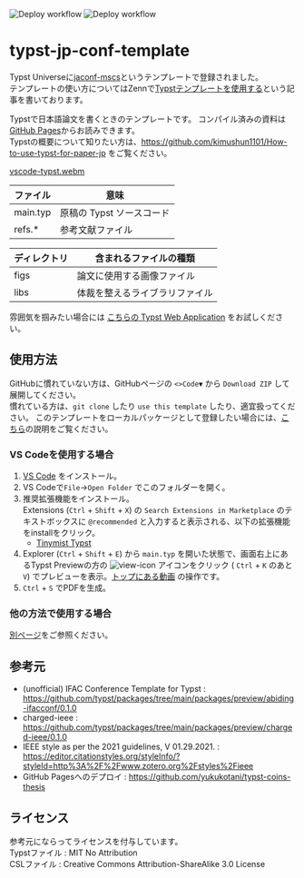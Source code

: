 ![Deploy workflow](https://github.com/kimushun1101/typst-jp-conf-template/actions/workflows/release.yml/badge.svg)
![Deploy workflow](https://github.com/kimushun1101/typst-jp-conf-template/actions/workflows/gh-pages.yml/badge.svg)

# typst-jp-conf-template

Typst Universeに[jaconf-mscs](https://typst.app/universe/package/jaconf-mscs)というテンプレートで登録されました。  
テンプレートの使い方についてはZennで[Typstテンプレートを使用する](https://zenn.dev/kimushun1101/articles/typst-template)という記事を書いております。

Typstで日本語論文を書くときのテンプレートです。
コンパイル済みの資料は[GitHub Pages](https://kimushun1101.github.io/typst-jp-conf-template/typst-jp-conf.pdf)からお読みできます。  
Typstの概要について知りたい方は、https://github.com/kimushun1101/How-to-use-typst-for-paper-jp をご覧ください。

[vscode-typst.webm](https://github.com/kimushun1101/typst-jp-conf-template/assets/13430937/f227b85b-0266-417b-a24a-54f28f9a71b8)

| ファイル  | 意味                    |
| -------- | ----------------------- |
| main.typ | 原稿の Typst ソースコード |
| refs.*　 | 参考文献ファイル          |

| ディレクトリ | 含まれるファイルの種類          |
| ------------- | --------------------------- |
| figs　　      | 論文に使用する画像ファイル    |
| libs　　      | 体裁を整えるライブラリファイル |

雰囲気を掴みたい場合には [こちらの Typst Web Application](https://typst.app/project/wXmeFlJ5bhx1awSRuJRiUf) をお試しください。  

## 使用方法

GitHubに慣れていない方は、GitHubページの `<>Code▼` から `Download ZIP` して展開してください。  
慣れている方は、`git clone` したり `use this template` したり、適宜扱ってください。
このテンプレートをローカルパッケージとして登録したい場合には、[こちら](docs/local-package.md)の説明をご覧ください。

### VS Codeを使用する場合

1. [VS Code](https://code.visualstudio.com/) をインストール。
2. VS Codeで`File`→`Open Folder` でこのフォルダーを開く。  
3. 推奨拡張機能をインストール。  
  Extensions (`Ctrl` + `Shift` + `X`) の `Search Extensions in Marketplace` のテキストボックスに `@recommended` と入力すると表示される、以下の拡張機能をinstallをクリック。  
    - [Tinymist Typst](https://marketplace.visualstudio.com/items?itemName=myriad-dreamin.tinymist)
4. Explorer (`Ctrl` + `Shift` + `E`) から `main.typ` を開いた状態で、画面右上にあるTypst Previewの方の ![view-icon](https://github.com/kimushun1101/typst-jp-conf-template/assets/13430937/a44c52cb-d23a-4fdb-ac9f-dc2b47deb40a) アイコンをクリック (
 `Ctrl` + `K` のあと `V`) でプレビューを表示。[トップにある動画](#typst-jp-conf-template) の操作です。
5. `Ctrl` + `S` でPDFを生成。

### 他の方法で使用する場合

[別ページ](docs/compile.md)をご参照ください。

## 参考元

- (unofficial) IFAC Conference Template for Typst : https://github.com/typst/packages/tree/main/packages/preview/abiding-ifacconf/0.1.0
- charged-ieee : https://github.com/typst/packages/tree/main/packages/preview/charged-ieee/0.1.0
- IEEE style as per the 2021 guidelines, V 01.29.2021. : https://editor.citationstyles.org/styleInfo/?styleId=http%3A%2F%2Fwww.zotero.org%2Fstyles%2Fieee
- GitHub Pagesへのデプロイ : https://github.com/yukukotani/typst-coins-thesis

## ライセンス

参考元にならってライセンスを付与しています。  
Typstファイル : MIT No Attribution  
CSLファイル : Creative Commons Attribution-ShareAlike 3.0 License  
